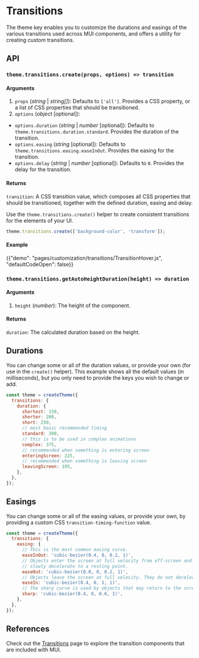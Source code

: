 # Transitions

<p class="description">The theme key enables you to customize the durations and easings of the various transitions used across MUI components, and offers a utility for creating custom transitions.</p>

## API

### `theme.transitions.create(props, options) => transition`

#### Arguments

1. `props` (_string_ | _string[]_): Defaults to `['all']`. Provides a CSS property, or a list of CSS properties that should be transitioned.
2. `options` (_object_ [optional]):

- `options.duration` (_string_ | _number_ [optional]): Defaults to `theme.transitions.duration.standard`. Provides the duration of the transition.
- `options.easing` (_string_ [optional]): Defaults to `theme.transitions.easing.easeInOut`. Provides the easing for the transition.
- `options.delay` (_string_ | _number_ [optional]): Defaults to `0`. Provides the delay for the transition.

#### Returns

`transition`: A CSS transition value, which composes all CSS properties that should be transitioned, together with the defined duration, easing and delay.

Use the <code>theme.transitions.create()</code> helper to create consistent transitions for the elements of your UI.</p>

```js
theme.transitions.create(['background-color', 'transform']);
```

#### Example

{{"demo": "pages/customization/transitions/TransitionHover.js", "defaultCodeOpen": false}}

### `theme.transitions.getAutoHeightDuration(height) => duration`

#### Arguments

1. `height` (_number_): The height of the component.

#### Returns

`duration`: The calculated duration based on the height.

## Durations

You can change some or all of the duration values, or provide your own (for use in the `create()` helper). This example shows all the default values (in milliseconds), but you only need to provide the keys you wish to change or add.

```js
const theme = createTheme({
  transitions: {
    duration: {
      shortest: 150,
      shorter: 200,
      short: 250,
      // most basic recommended timing
      standard: 300,
      // this is to be used in complex animations
      complex: 375,
      // recommended when something is entering screen
      enteringScreen: 225,
      // recommended when something is leaving screen
      leavingScreen: 195,
    },
  },
});
```

## Easings

You can change some or all of the easing values, or provide your own, by providing a custom CSS <code>transition-timing-function</code> value.

```js
const theme = createTheme({
  transitions: {
    easing: {
      // This is the most common easing curve.
      easeInOut: 'cubic-bezier(0.4, 0, 0.2, 1)',
      // Objects enter the screen at full velocity from off-screen and
      // slowly decelerate to a resting point.
      easeOut: 'cubic-bezier(0.0, 0, 0.2, 1)',
      // Objects leave the screen at full velocity. They do not decelerate when off-screen.
      easeIn: 'cubic-bezier(0.4, 0, 1, 1)',
      // The sharp curve is used by objects that may return to the screen at any time.
      sharp: 'cubic-bezier(0.4, 0, 0.6, 1)',
    },
  },
});
```

## References

Check out the [Transitions](/components/transitions/) page to explore the transition components that are included with MUI.
